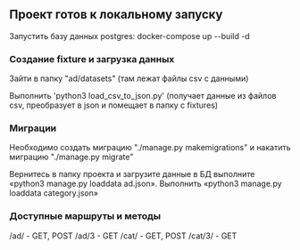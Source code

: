 ## Проект готов к локальному запуску
Запустить базу данных postgres:  docker-compose up --build -d


### Создание fixture и загрузка данных

Зайти в папку "ad/datasets" (там лежат файлы csv с данными)

Выполнить 'python3 load_csv_to_json.py' (получает данные из файлов csv, преобразует в json и помещает в папку с fixtures)

### Миграции
Необходимо создать миграцию "./manage.py makemigrations"  и накатить миграцию "./manage.py migrate"

Вернитесь в папку проекта и загрузите данные в БД выполните «python3 manage.py loaddata ad.json».
Выполнить «python3 manage.py loaddata category.json»

### Доступные маршруты и методы

/ad/ - GET, POST
/ad/3 - GET
/cat/ - GET, POST
/cat/3/ - GET